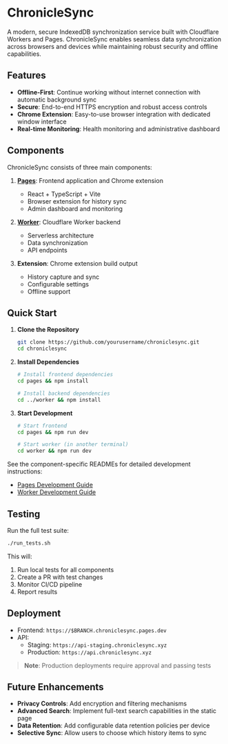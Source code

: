 # ChronicleSync

A modern, secure IndexedDB synchronization service built with Cloudflare Workers and Pages. ChronicleSync enables seamless data synchronization across browsers and devices while maintaining robust security and offline capabilities.

## Features

- **Offline-First**: Continue working without internet connection with automatic background sync
- **Secure**: End-to-end HTTPS encryption and robust access controls
- **Chrome Extension**: Easy-to-use browser integration with dedicated window interface
- **Real-time Monitoring**: Health monitoring and administrative dashboard

## Components

ChronicleSync consists of three main components:

1. **[Pages](pages/README.md)**: Frontend application and Chrome extension
   - React + TypeScript + Vite
   - Browser extension for history sync
   - Admin dashboard and monitoring

2. **[Worker](worker/README.md)**: Cloudflare Worker backend
   - Serverless architecture
   - Data synchronization
   - API endpoints

3. **Extension**: Chrome extension build output
   - History capture and sync
   - Configurable settings
   - Offline support

## Quick Start

1. **Clone the Repository**
   ```bash
   git clone https://github.com/yourusername/chroniclesync.git
   cd chroniclesync
   ```

2. **Install Dependencies**
   ```bash
   # Install frontend dependencies
   cd pages && npm install

   # Install backend dependencies
   cd ../worker && npm install
   ```

3. **Start Development**
   ```bash
   # Start frontend
   cd pages && npm run dev

   # Start worker (in another terminal)
   cd worker && npm run dev
   ```

See the component-specific READMEs for detailed development instructions:
- [Pages Development Guide](pages/README.md)
- [Worker Development Guide](worker/README.md)

## Testing

Run the full test suite:
```bash
./run_tests.sh
```

This will:
1. Run local tests for all components
2. Create a PR with test changes
3. Monitor CI/CD pipeline
4. Report results

## Deployment

- Frontend: `https://$BRANCH.chroniclesync.pages.dev`
- API:
  - Staging: `https://api-staging.chroniclesync.xyz`
  - Production: `https://api.chroniclesync.xyz`

> **Note**: Production deployments require approval and passing tests

## Future Enhancements

- **Privacy Controls**: Add encryption and filtering mechanisms
- **Advanced Search**: Implement full-text search capabilities in the static page
- **Data Retention**: Add configurable data retention policies per device
- **Selective Sync**: Allow users to choose which history items to sync